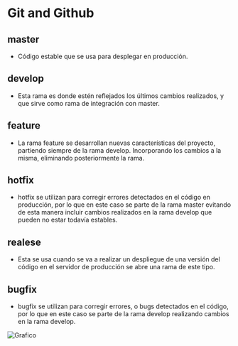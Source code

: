 # Git and Github

## master

- Código estable que se usa para desplegar en producción.

## develop

- Esta rama es donde estén reflejados los últimos cambios realizados, y que sirve como rama de integración con master.

## feature

- La rama feature se desarrollan nuevas características del proyecto, partiendo siempre de la rama develop. Incorporando los cambios a la misma, eliminando posteriormente la rama.

## hotfix

- hotfix se utilizan para corregir errores detectados en el código en producción, por lo que en este caso se parte de la rama master evitando de esta manera incluir cambios realizados en la rama develop que pueden no estar todavía estables.

## realese

- Esta se usa cuando se va a realizar un despliegue de una versión del código en el servidor de producción se abre una rama de este tipo.

## bugfix

- bugfix se utilizan para corregir errores, o bugs detectados en el código, por lo que en este caso se parte de la rama develop realizando cambios en la rama develop.

![Grafico](C:/Usuarios/Usuario/Documents/git-github/git-branch.png)
